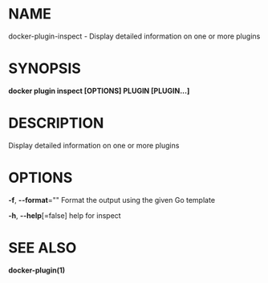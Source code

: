 # NAME

docker-plugin-inspect - Display detailed information on one or more plugins

# SYNOPSIS

**docker plugin inspect \[OPTIONS\] PLUGIN \[PLUGIN...\]**

# DESCRIPTION

Display detailed information on one or more plugins

# OPTIONS

**-f**, **--format**="" Format the output using the given Go template

**-h**, **--help**\[=false\] help for inspect

# SEE ALSO

**docker-plugin(1)**
